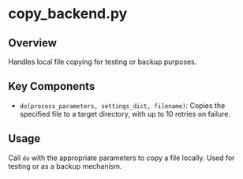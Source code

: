 # copy_backend.py

## Overview
Handles local file copying for testing or backup purposes.

## Key Components
- `do(process_parameters, settings_dict, filename)`: Copies the specified file to a target directory, with up to 10 retries on failure.

## Usage
Call `do` with the appropriate parameters to copy a file locally. Used for testing or as a backup mechanism.
